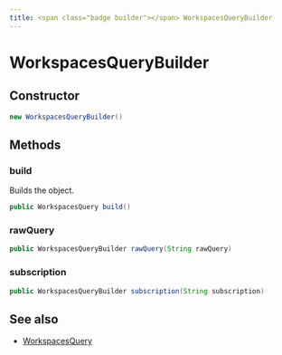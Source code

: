 ```yaml
---
title: <span class="badge builder"></span> WorkspacesQueryBuilder
---
```

# <span class="badge builder"></span> WorkspacesQueryBuilder

## Constructor

```java
new WorkspacesQueryBuilder()
```
## Methods

### <span class="badge object-method"></span> build

Builds the object.

```java
public WorkspacesQuery build()
```

### <span class="badge object-method"></span> rawQuery

```java
public WorkspacesQueryBuilder rawQuery(String rawQuery)
```

### <span class="badge object-method"></span> subscription

```java
public WorkspacesQueryBuilder subscription(String subscription)
```

## See also

 * <span class="badge object-type-class"></span> [WorkspacesQuery](./object-WorkspacesQuery.md)
